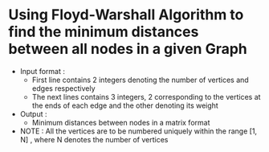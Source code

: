 # Using Floyd-Warshall Algorithm to find the minimum distances between all nodes in a given Graph
- Input format :
  - First line contains 2 integers denoting the number of vertices and edges respectively
  - The next lines contains 3 integers, 2 corresponding to the vertices at the ends of each edge and the other denoting its weight
- Output :
  - Minimum distances between nodes in a matrix format
- NOTE : All the vertices are to be numbered uniquely within the range [1, N] , where N denotes the number of vertices

